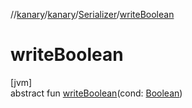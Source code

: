 //[kanary](../../../index.md)/[kanary](../index.md)/[Serializer](index.md)/[writeBoolean](write-boolean.md)

# writeBoolean

[jvm]\
abstract fun [writeBoolean](write-boolean.md)(cond: [Boolean](https://kotlinlang.org/api/latest/jvm/stdlib/kotlin/-boolean/index.html))
